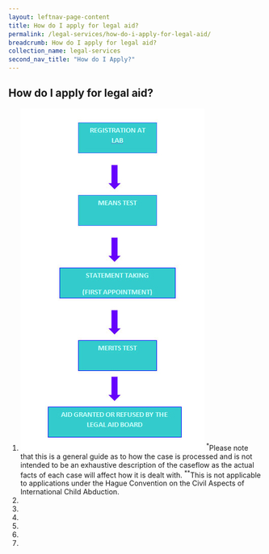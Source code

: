 ```yaml
---
layout: leftnav-page-content
title: How do I apply for legal aid?
permalink: /legal-services/how-do-i-apply-for-legal-aid/
breadcrumb: How do I apply for legal aid?
collection_name: legal-services
second_nav_title: "How do I Apply?"
---
```


How do I apply for legal aid?
---

<ol>
  <li>
    <img src="/images/legal-aid-overview.jpg/">
    <sup>*</sup>Please note that this is a general guide as to how the case is processed and is not intended to be an exhaustive description of the caseflow as the actual facts of each case will affect how it is dealt with.
    <sup>**</sup>This is not applicable to applications under the Hague Convention on the Civil Aspects of International Child Abduction.
  </li>
  <li></li>
  <li></li>
  <li></li>
  <li></li>
  <li></li>
  <li></li>
</ol>
